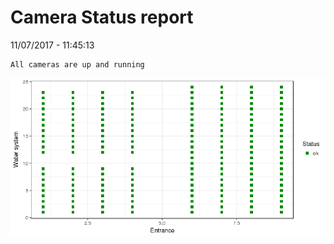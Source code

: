 Camera Status report
================
11/07/2017 - 11:45:13

    All cameras are up and running

![](camreport_files/figure-markdown_github/unnamed-chunk-2-1.png)
